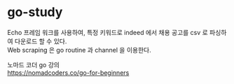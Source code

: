 # go-study


Echo 프레임 워크를 사용하여, 특정 키워드로 indeed 에서 채용 공고를 csv 로 파싱하여 다운로드 할 수 있다. <br>
Web scraping 은 go routine 과 channel 을 이용한다.


노마드 코더 go 강의 <br>
https://nomadcoders.co/go-for-beginners
